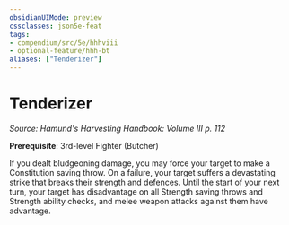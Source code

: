 ```yaml
---
obsidianUIMode: preview
cssclasses: json5e-feat
tags:
- compendium/src/5e/hhhviii
- optional-feature/hhh-bt
aliases: ["Tenderizer"]
---
```

# Tenderizer
*Source: Hamund's Harvesting Handbook: Volume III p. 112*  

**Prerequisite**: 3rd-level Fighter (Butcher)

If you dealt bludgeoning damage, you may force your target to make a Constitution saving throw. On a failure, your target suffers a devastating strike that breaks their strength and defences. Until the start of your next turn, your target has disadvantage on all Strength saving throws and Strength ability checks, and melee weapon attacks against them have advantage.